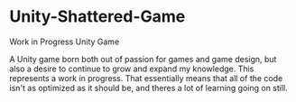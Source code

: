 # Unity-Shattered-Game
Work in Progress Unity Game

A Unity game born both out of passion for games and game design, but also a desire to continue to grow and expand my knowledge. This represents a work in progress. That essentially means that all of the code isn't as optimized as it should be, and theres a lot of learning going on still. 
